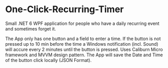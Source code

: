 # One-Click-Recurring-Timer

Small .NET 6 WPF application for people who have a daily recurring event and sometimes forget it. 


The App only has one button and a field to enter a time. If the button is not pressed up to 10 min before the time a Windows notification (incl. Sound) will accure every 2 minutes until the button is pressed. Uses Caliburn Micro framework and MVVM design pattern. The App will save the Date and Time of the button click locally (JSON Format).
